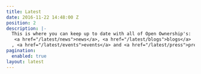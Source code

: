 ```yaml
---
title: Latest
date: 2016-11-22 14:48:00 Z
position: 2
description: |-
  This is where you can keep up to date with all of Open Ownership's:
   <a href="/latest/news">news</a>, <a href="/latest/blogs">blogs</a>
  , <a href="/latest/events">events</a> and <a href="/latest/press">press</a>.
pagination:
  enabled: true
layout: latest
---
```


